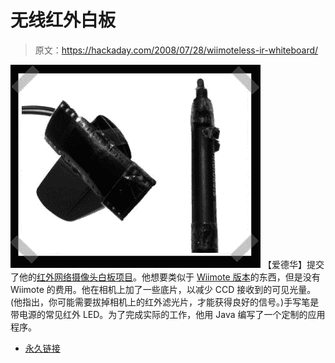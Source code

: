 # 无线红外白板

> 原文：<https://hackaday.com/2008/07/28/wiimoteless-ir-whiteboard/>

![](img/2babd55fa1f508d038a2865501f20949.png)
【爱德华】提交了他的[红外网络摄像头白板项目](http://eduard.metzger.googlepages.com/webcam-whiteboard)。他想要类似于 [Wiimote 版本](http://wiiwhiteboard.wiki.sourceforge.net/)的东西，但是没有 Wiimote 的费用。他在相机上加了一些底片，以减少 CCD 接收到的可见光量。(他指出，你可能需要拔掉相机上的红外滤光片，才能获得良好的信号。)手写笔是带电源的常见红外 LED。为了完成实际的工作，他用 Java 编写了一个定制的应用程序。

*   [永久链接](http://eduard.metzger.googlepages.com/webcam-whiteboard)